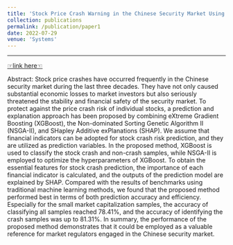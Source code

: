 ```yaml
---
title: 'Stock Price Crash Warning in the Chinese Security Market Using a Machine Learning-Based Method and Financial Indicators'
collection: publications
permalink: /publication/paper1
date: 2022-07-29
venue: 'Systems'
---
```

** **
[☞link here☜](https://www.mdpi.com/2079-8954/10/4/108)

Abstract: Stock price crashes have occurred frequently in the Chinese security market during the last three decades. They have not only caused substantial economic losses to market investors but also seriously threatened the stability and financial safety of the security market. To protect against the price crash risk of individual stocks, a prediction and explanation approach has been proposed by combining eXtreme Gradient Boosting (XGBoost), the Non-dominated Sorting Genetic Algorithm II (NSGA-II), and SHapley Additive exPlanations (SHAP). We assume that financial indicators can be adopted for stock crash risk prediction, and they are utilized as prediction variables. In the proposed method, XGBoost is used to classify the stock crash and non-crash samples, while NSGA-II is employed to optimize the hyperparameters of XGBoost. To obtain the essential features for stock crash prediction, the importance of each financial indicator is calculated, and the outputs of the prediction model are explained by SHAP. Compared with the results of benchmarks using traditional machine learning methods, we found that the proposed method performed best in terms of both prediction accuracy and efficiency. Especially for the small market capitalization samples, the accuracy of classifying all samples reached 78.41%, and the accuracy of identifying the crash samples was up to 81.31%. In summary, the performance of the proposed method demonstrates that it could be employed as a valuable reference for market regulators engaged in the Chinese security market.
